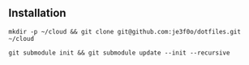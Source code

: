 ## Installation
`mkdir -p ~/cloud && git clone git@github.com:je3f0o/dotfiles.git ~/cloud`

`git submodule init && git submodule update --init --recursive`	

